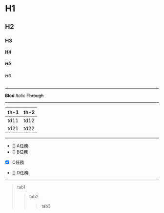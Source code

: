 # H1
## H2
### H3
#### H4
##### H5
###### H6

---

**Blod**
*Italic*
~~Through~~

---

|th-1|th-2|
|--|--|
|td11|td12|
|td21|td22|

---

- [] A任務
- [] B任務
- [x] C任務
- [] D任務

---

>tab1
>>tab2
>>>tab3
